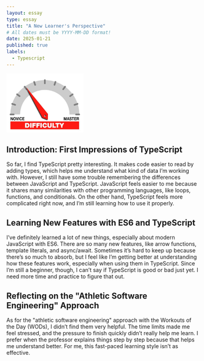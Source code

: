 ```yaml
---
layout: essay
type: essay
title: "A New Learner's Perspective"
# All dates must be YYYY-MM-DD format!
date: 2025-01-21
published: true
labels:
  - Typescript
---
```


<img width="200px" class="rounded float-start pe-4" src="../img/difficulty/degree_difficulty.jpg">


## Introduction: First Impressions of TypeScript

So far, I find TypeScript pretty interesting. It makes code easier to read by adding types, which helps me understand what kind of data I’m working with. However, I still have some trouble remembering the differences between JavaScript and TypeScript. JavaScript feels easier to me because it shares many similarities with other programming languages, like loops, functions, and conditionals. On the other hand, TypeScript feels more complicated right now, and I’m still learning how to use it properly.

## Learning New Features with ES6 and TypeScript

I’ve definitely learned a lot of new things, especially about modern JavaScript with ES6. There are so many new features, like arrow functions, template literals, and async/await. Sometimes it’s hard to keep up because there’s so much to absorb, but I feel like I’m getting better at understanding how these features work, especially when using them in TypeScript. Since I’m still a beginner, though, I can’t say if TypeScript is good or bad just yet. I need more time and practice to figure that out.

## Reflecting on the "Athletic Software Engineering" Approach

As for the "athletic software engineering" approach with the Workouts of the Day (WODs), I didn’t find them very helpful. The time limits made me feel stressed, and the pressure to finish quickly didn’t really help me learn. I prefer when the professor explains things step by step because that helps me understand better. For me, this fast-paced learning style isn’t as effective.

